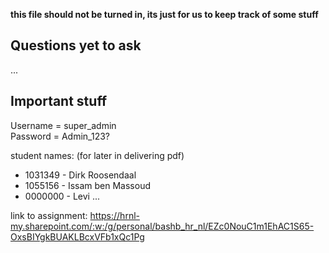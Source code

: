 **this file should not be turned in, its just for us to keep track of some stuff**

## Questions yet to ask
...

## Important stuff
Username = super_admin  
Password = Admin_123?

student names: (for later in delivering pdf)
- 1031349 - Dirk Roosendaal
- 1055156 - Issam ben Massoud 
- 0000000 - Levi ...

link to assignment: https://hrnl-my.sharepoint.com/:w:/g/personal/bashb_hr_nl/EZc0NouC1m1EhAC1S65-OxsBIYgkBUAKLBcxVFb1xQc1Pg
